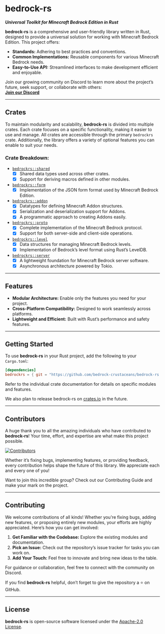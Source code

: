 # bedrock-rs

**_Universal Toolkit for Minecraft Bedrock Edition in Rust_**

**bedrock-rs** is a comprehensive and user-friendly library written in Rust, designed to provide a universal solution for working with Minecraft Bedrock Edition. This project offers:  

- **Standards:** Adhering to best practices and conventions.  
- **Common Implementations:** Reusable components for various Minecraft Bedrock needs.  
- **Easy-to-Use API:** Streamlined interfaces to make development efficient and enjoyable.  

Join our growing community on Discord to learn more about the project’s future, seek support, or collaborate with others:  
**[Join our Discord](https://discord.com/invite/VCVcrvt3JC)**  

---

## Crates

To maintain modularity and scalability, **bedrock-rs** is divided into multiple crates. Each crate focuses on a specific functionality, making it easier to use and manage. All crates are accessible through the primary `bedrockrs` crate. Additionally, the library offers a variety of optional features you can enable to suit your needs.

### Crate Breakdown:

- [`bedrockrs::shared`](crates/shared)  
    - [X] Shared data types used across other crates.  
    - [X] Support for deriving macros defined in other modules.  

- [`bedrockrs::form`](crates/form)  
    - [X] Implementation of the JSON form format used by Minecraft Bedrock Edition.  

- [`bedrockrs::addon`](crates/addon)  
    - [X] Datatypes for defining Minecraft Addon structures.  
    - [X] Serialization and deserialization support for Addons.  
    - [X] A programmatic approach to creating Addons easily.  

- [`bedrockrs::proto`](crates/proto)  
    - [X] Complete implementation of the Minecraft Bedrock protocol.  
    - [X] Support for both server-side and client-side operations.

- [`bedrockrs::level`](crates/level)  
    - [X] Data structures for managing Minecraft Bedrock levels.  
    - [X] Implementation of Bedrock’s level format using Rust’s LevelDB.  

- [`bedrockrs::server`](/crates/server)  
    - [X] A lightweight foundation for Minecraft Bedrock server software.
    - [X] Asynchronous architecture powered by Tokio.  

---

## Features

- **Modular Architecture:** Enable only the features you need for your project.  
- **Cross-Platform Compatibility:** Designed to work seamlessly across platforms.  
- **Lightweight and Efficient:** Built with Rust’s performance and safety features.  

---

## Getting Started

To use **bedrock-rs** in your Rust project, add the following to your `Cargo.toml`:  
```toml
[dependencies]
bedrockrs = { git = "https://github.com/bedrock-crustaceans/bedrock-rs.git", features = ["full"] }
```

Refer to the individual crate documentation for details on specific modules and features.

We also plan to release bedrock-rs on [crates.io](https://crates.io) in the future.

---

## Contributors  

A huge thank you to all the amazing individuals who have contributed to **bedrock-rs**! Your time, effort, and expertise are what make this project possible.  

[![Contributors](https://contrib.rocks/image?repo=bedrock-crustaceans/bedrock-rs)](https://github.com/bedrock-crustaceans/bedrock-rs/graphs/contributors)

Whether it’s fixing bugs, implementing features, or providing feedback, every contribution helps shape the future of this library. We appreciate each and every one of you!  

Want to join this incredible group? Check out our Contributing Guide and make your mark on the project.  

---

## Contributing

We welcome contributions of all kinds! Whether you're fixing bugs, adding new features, or proposing entirely new modules, your efforts are highly appreciated. Here’s how you can get involved:  

1. **Get Familiar with the Codebase:** Explore the existing modules and documentation.  
2. **Pick an Issue:** Check out the repository’s issue tracker for tasks you can work on.  
3. **Add Your Touch:** Feel free to innovate and bring new ideas to the table.  

For guidance or collaboration, feel free to connect with the community on Discord.  

If you find **bedrock-rs** helpful, don’t forget to give the repository a ⭐ on GitHub.  

---

## License

**bedrock-rs** is open-source software licensed under the [Apache-2.0 License](LICENSE-Apache).  
